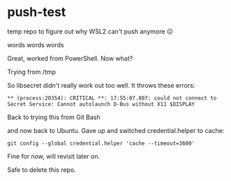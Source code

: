 # push-test

temp repo to figure out why WSL2 can't push anymore 😖

words words words

Great, worked from PowerShell. Now what?

Trying from /tmp

So libsecret didn't really work out too well. It throws these errors:

```
** (process:20354): CRITICAL **: 17:55:07.807: could not connect to Secret Service: Cannot autolaunch D-Bus without X11 $DISPLAY
```

Back to trying this from Git Bash

and now back to Ubuntu. Gave up and switched credential.helper to cache:

```
git config --global credential.helper 'cache --timeout=3600'
```

Fine for now, will revisit later on.

Safe to delete this repo.
